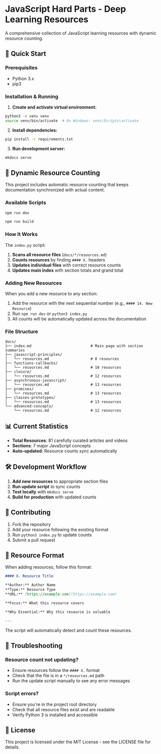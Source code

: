 # JavaScript Hard Parts - Deep Learning Resources

A comprehensive collection of JavaScript learning resources with dynamic resource counting.

## 🚀 Quick Start

### Prerequisites

- Python 3.x
- pip3

### Installation & Running

1. **Create and activate virtual environment:**

```bash
python3 -m venv venv
source venv/bin/activate  # On Windows: venv\Scripts\activate
```

2. **Install dependencies:**

```bash
pip install -r requirements.txt
```

3. **Run development server:**

```bash
mkdocs serve
```

## 🔄 Dynamic Resource Counting

This project includes automatic resource counting that keeps documentation synchronized with actual content.

### Available Scripts

```bash
npm run dev

npm run build
```

### How It Works

The `index.py` script:

1. **Scans all resource files** (`docs/*/resources.md`)
2. **Counts resources** by finding `#### X.` headers
3. **Updates individual files** with correct resource counts
4. **Updates main index** with section totals and grand total

### Adding New Resources

When you add a new resource to any section:

1. Add the resource with the next sequential number (e.g., `#### 14. New Resource`)
2. Run `npm run dev` or `python3 index.py`
3. All counts will be automatically updated across the documentation

### File Structure

```
docs/
├── index.md                           # Main page with section summaries
├── javascript-principles/
│   └── resources.md                   # 8 resources
├── functions-callbacks/
│   └── resources.md                   # 10 resources
├── closure/
│   └── resources.md                   # 12 resources
├── asynchronous-javascript/
│   └── resources.md                   # 13 resources
├── promises/
│   └── resources.md                   # 13 resources
├── classes-prototypes/
│   └── resources.md                   # 13 resources
└── advanced-concepts/
    └── resources.md                   # 12 resources
```

## 📊 Current Statistics

- **Total Resources**: 81 carefully curated articles and videos
- **Sections**: 7 major JavaScript concepts
- **Auto-updated**: Resource counts sync automatically

## 🛠️ Development Workflow

1. **Add new resources** to appropriate section files
2. **Run update script** to sync counts
3. **Test locally** with `mkdocs serve`
4. **Build for production** with updated counts

## 🤝 Contributing

1. Fork the repository
2. Add your resource following the existing format
3. Run `python3 index.py` to update counts
4. Submit a pull request

## 📝 Resource Format

When adding resources, follow this format:

```markdown
#### X. Resource Title

**Author:** Author Name  
**Type:** Resource Type  
**URL:** [https://example.com](https://example.com)

**Focus:** What this resource covers

**Why Essential:** Why this resource is valuable

---
```

The script will automatically detect and count these resources.

## 🔧 Troubleshooting

### Resource count not updating?

- Ensure resources follow the `#### X.` format
- Check that the file is in a `*/resources.md` path
- Run the update script manually to see any error messages

### Script errors?

- Ensure you're in the project root directory
- Check that all resource files exist and are readable
- Verify Python 3 is installed and accessible

## 📄 License

This project is licensed under the MIT License - see the LICENSE file for details.
